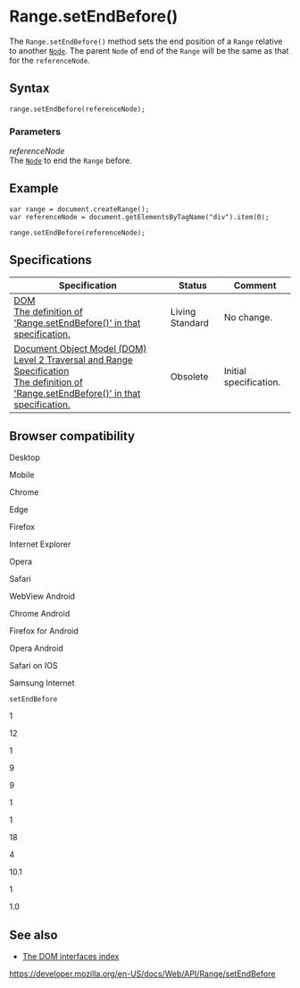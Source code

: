 # Range.setEndBefore()

The `Range.setEndBefore()` method sets the end position of a `Range` relative to another [`Node`](../node). The parent `Node` of end of the `Range` will be the same as that for the `referenceNode`.

## Syntax

    range.setEndBefore(referenceNode);

### Parameters

_referenceNode_  
The [`Node`](../node) to end the `Range` before.

## Example

    var range = document.createRange();
    var referenceNode = document.getElementsByTagName("div").item(0);

    range.setEndBefore(referenceNode);

## Specifications

<table><thead><tr class="header"><th>Specification</th><th>Status</th><th>Comment</th></tr></thead><tbody><tr class="odd"><td><a href="https://dom.spec.whatwg.org/#dom-range-setendbefore">DOM<br />
<span class="small">The definition of 'Range.setEndBefore()' in that specification.</span></a></td><td><span class="spec-living">Living Standard</span></td><td>No change.</td></tr><tr class="even"><td><a href="https://www.w3.org/TR/DOM-Level-2-Traversal-Range/ranges.html#Level2-Range-method-setEndBefore">Document Object Model (DOM) Level 2 Traversal and Range Specification<br />
<span class="small">The definition of 'Range.setEndBefore()' in that specification.</span></a></td><td><span class="spec-obsolete">Obsolete</span></td><td>Initial specification.</td></tr></tbody></table>

## Browser compatibility

Desktop

Mobile

Chrome

Edge

Firefox

Internet Explorer

Opera

Safari

WebView Android

Chrome Android

Firefox for Android

Opera Android

Safari on IOS

Samsung Internet

`setEndBefore`

1

12

1

9

9

1

1

18

4

10.1

1

1.0

## See also

- [The DOM interfaces index](../document_object_model)

<a href="https://developer.mozilla.org/en-US/docs/Web/API/Range/setEndBefore" class="_attribution-link">https://developer.mozilla.org/en-US/docs/Web/API/Range/setEndBefore</a>

